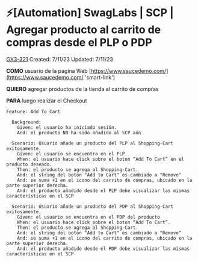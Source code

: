 # ⚡️\[Automation\] SwagLabs | SCP | Agregar producto al carrito de compras desde el PLP o PDP

[GX3-321](https://upexgalaxy26.atlassian.net/browse/GX3-321) Created: 7/11/23 Updated: 7/11/23

**COMO** usuario de la pagina Web [https://www.saucedemo.com/](https://www.saucedemo.com/ 'smart-link')

**QUIERO** agregar productos de la tienda al carrito de compras

**PARA** luego realizar el Checkout

```feature
Feature: Add To Cart

  Background:
    Given: el usuario ha iniciado sesión.
    And: el producto NO ha sido añadido al SCP aún

  Scenario: Usuario añade un producto del PLP al Shopping-Cart exitosamente.
    Given: el usuario se encuentra en el PLP
    When: el usuario hace click sobre el boton “Add To Cart” en el producto deseado.
    Then: el producto se agrega al Shopping-Cart.
    And: el string del botón "Add to Cart" es cambiado a "Remove"
    And: se suma +1 en el icono del carrito de compras, ubicado en la parte superior derecha.
    And: el producto añadido desde el PLP debe visualizar las mismas características en el SCP

  Scenario: Usuario añade un producto del PDP al Shopping-Cart exitosamente.
    Given: el usuario se encuentra en el PDP del producto
    When: el usuario hace click sobre el boton “Add To Cart”.
    Then: el producto se agrega al Shopping-Cart.
    And: el string del botón "Add to Cart" es cambiado a "Remove"
    And: se suma +1 en el icono del carrito de compras, ubicado en la parte superior derecha.
    And: el producto añadido desde el PDP debe visualizar las mismas características en el SCP
```

